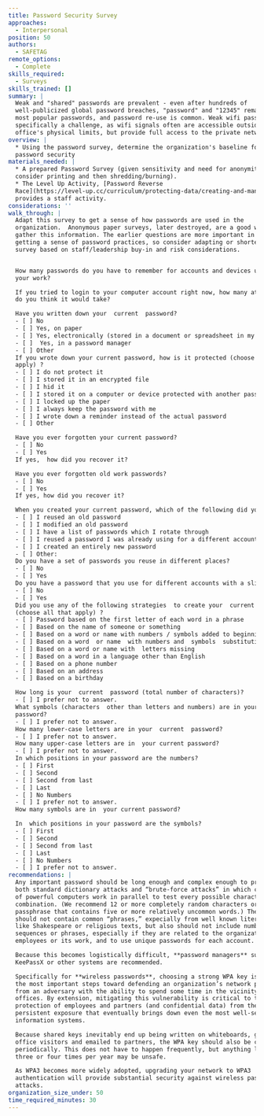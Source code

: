 ```yaml
---
title: Password Security Survey
approaches:
  - Interpersonal
position: 50
authors:
  - SAFETAG
remote_options:
  - Complete
skills_required:
  - Surveys
skills_trained: []
summary: |
  Weak and "shared" passwords are prevalent - even after hundreds of
  well-publicized global password breaches, "password" and "12345" remain the
  most popular passwords, and password re-use is common. Weak wifi passwords are
  specifically a challenge, as wifi signals often are accessible outside of an
  office's physical limits, but provide full access to the private network.
overview: |
  * Using the password survey, determine the organization's baseline for
  password security
materials_needed: |
  * A prepared Password Survey (given sensitivity and need for anonymity,
  consider printing and then shredding/burning).
  * The Level Up Activity, [Password Reverse
  Race](https://level-up.cc/curriculum/protecting-data/creating-and-managing-strong-passwords/activity-discussion/password-reverse-race/)
  provides a staff activity.
considerations: ''
walk_through: |
  Adapt this survey to get a sense of how passwords are used in the
  organization.  Anonymous paper surveys, later destroyed, are a good way to
  gather this information. The earlier questions are more important in terms of
  getting a sense of password practices, so consider adapting or shortening the
  survey based on staff/leadership buy-in and risk considerations.


  How many passwords do you have to remember for accounts and devices used to do
  your work?

  If you tried to login to your computer account right now, how many attempts
  do you think it would take?

  Have you written down your  current  password?
  - [ ] No
  - [ ] Yes, on paper
  - [ ] Yes, electronically (stored in a document or spreadsheet in my computer, phone, etc.)
  - [ ]  Yes, in a password manager
  - [ ] Other
  If you wrote down your current password, how is it protected (choose all that
  apply) ?
  - [ ] I do not protect it
  - [ ] I stored it in an encrypted file
  - [ ] I hid it
  - [ ] I stored it on a computer or device protected with another password
  - [ ] I locked up the paper
  - [ ] I always keep the password with me
  - [ ] I wrote down a reminder instead of the actual password
  - [ ] Other

  Have you ever forgotten your current password?
  - [ ] No
  - [ ] Yes
  If yes,  how did you recover it?

  Have you ever forgotten old work passwords?
  - [ ] No
  - [ ] Yes
  If yes, how did you recover it?

  When you created your current password, which of the following did you do?
  - [ ] I reused an old password
  - [ ] I modified an old password
  - [ ] I have a list of passwords which I rotate through
  - [ ] I reused a password I was already using for a different account
  - [ ] I created an entirely new password
  - [ ] Other:
  Do you have a set of passwords you reuse in different places?
  - [ ] No
  - [ ] Yes
  Do you have a password that you use for different accounts with a slight modification for each account?
  - [ ] No
  - [ ] Yes
  Did you use any of the following strategies  to create your  current  password
  (choose all that apply) ?
  - [ ] Password based on the first letter of each word in a phrase
  - [ ] Based on the name of someone or something
  - [ ] Based on a word or name with numbers / symbols added to beginning or end
  - [ ] Based on a word  or name  with numbers and  symbols  substituting for some of the letters ( e.g. '@' instead of 'a')
  - [ ] Based on a word or name with  letters missing
  - [ ] Based on a word in a language other than English
  - [ ] Based on a phone number
  - [ ] Based on an address
  - [ ] Based on a birthday

  How long is your  current  password (total number of characters)?
  - [ ] I prefer not to answer.
  What symbols (characters  other than letters and numbers) are in your
  password?
  - [ ] I prefer not to answer.
  How many lower-case letters are in your  current  password?
  - [ ] I prefer not to answer.
  How many upper-case letters are in  your current password?
  - [ ] I prefer not to answer.
  In which positions in your password are the numbers?
  - [ ] First
  - [ ] Second
  - [ ] Second from last
  - [ ] Last
  - [ ] No Numbers
  - [ ] I prefer not to answer.
  How many symbols are in  your current password?

  In  which positions in your password are the symbols?
  - [ ] First
  - [ ] Second
  - [ ] Second from last
  - [ ] Last
  - [ ] No Numbers
  - [ ] I prefer not to answer.
recommendations: |
  Any important password should be long enough and complex enough to prevent
  both standard dictionary attacks and “brute-force attacks” in which clusters
  of powerful computers work in parallel to test every possible character
  combination. (We recommend 12 or more completely random characters or a
  passphrase that contains five or more relatively uncommon words.) The key
  should not contain common “phrases,” expecially from well known literature
  like Shakespeare or religious texts, but also should not include number
  sequences or phrases, especially if they are related to the organization, its
  employees or its work, and to use unique passwords for each account.

  Because this becomes logistically difficult, **password managers** such as
  KeePassX or other systems are recommended.

  Specifically for **wireless passwords**, choosing a strong WPA key is one of
  the most important steps toward defending an organization’s network perimeter
  from an adversary with the ability to spend some time in the vicinity of the
  offices. By extension, mitigating this vulnerability is critical to the
  protection of employees and partners (and confidential data) from the sort of
  persistent exposure that eventually brings down even the most well-secured
  information systems.

  Because shared keys inevitably end up being written on whiteboards, given to
  office visitors and emailed to partners, the WPA key should also be changed
  periodically. This does not have to happen frequently, but anything less than
  three or four times per year may be unsafe.

  As WPA3 becomes more widely adopted, upgrading your network to WPA3
  authentication will provide substantial security against wireless password
  attacks.
organization_size_under: 50
time_required_minutes: 30
---
```

